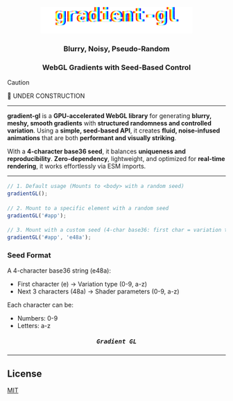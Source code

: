 <div align="center">
    <img src=".github/assets/logo.svg" alt="demo" height="60" />
    <h3>Blurry, Noisy, Pseudo-Random</h3>
    <h3>WebGL Gradients with Seed-Based Control</h3>
</div>

> [!CAUTION]
> 🚧 UNDER CONSTRUCTION

---

**gradient-gl** is a **GPU-accelerated WebGL library** for generating **blurry, meshy, smooth gradients** with **structured randomness and controlled variation**. Using a **simple, seed-based API**, it creates **fluid, noise-infused animations** that are both **performant and visually striking**.  

With a **4-character base36 seed**, it balances **uniqueness and reproducibility**. **Zero-dependency**, lightweight, and optimized for **real-time rendering**, it works effortlessly via ESM imports.

---

```js
// 1. Default usage (Mounts to <body> with a random seed)
gradientGL();

// 2. Mount to a specific element with a random seed
gradientGL('#app');

// 3. Mount with a custom seed (4-char base36: first char = variation type, rest = shader params)
gradientGL('#app', 'e48a');
```

### Seed Format
A 4-character base36 string (e48a):
- First character (e) → Variation type (0-9, a-z)
- Next 3 characters (48a) → Shader parameters (0-9, a-z)

Each character can be:
- Numbers: 0-9
- Letters: a-z

<div align="center">
    <h5><kbd>Gradient GL</kbd></h5>
</div>

---

## License
[MIT](LICENSE)